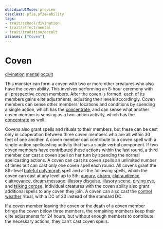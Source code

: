 ```yaml
---
obsidianUIMode: preview
cssclass: pf2e,pf2e-ability
tags:
- trait/school/divination
- trait/effect/mental
- trait/tradition/occult
aliases: ["Coven"]
---
```

# Coven
[divination](divination.md)  [mental](mental.md)  [occult](occult.md)  

This monster can form a coven with two or more other creatures who also have the coven ability. This involves performing an 8-hour ceremony with all prospective coven members. After the coven is formed, each of its members gains elite adjustments, adjusting their levels accordingly. Coven members can sense other members' locations and conditions by spending a single action, which has the [concentrate](concentrate.md), and can sense what another coven member is sensing as a two-action activity, which has the [concentrate](concentrate.md) as well.

Covens also grant spells and rituals to their members, but these can be cast only in cooperation between three coven members who are all within 30 feet of one another. A coven member can contribute to a coven spell with a single-action spellcasting activity that has a single verbal component. If two coven members have contributed these actions within the last round, a third member can cast a coven spell on her turn by spending the normal spellcasting actions. A coven can cast its coven spells an unlimited number of times but can cast only one coven spell each round. All covens grant the 8th-level [baleful polymorph](../../compendium/spells/baleful-polymorph.md) spell and all the following spells, which the coven can cast at any level up to 5th: [augury](../../compendium/spells/augury.md), [charm](../../compendium/spells/charm.md), [clairaudience](../../compendium/spells/clairaudience.md), [clairvoyance](../../compendium/spells/clairvoyance.md), [dream message](../../compendium/spells/dream-message.md), [illusory disguise](../../compendium/spells/illusory-disguise.md), [illusory scene](../../compendium/spells/illusory-scene.md), [prying eye](../../compendium/spells/prying-eye.md), and [talking corpse](../../compendium/spells/talking-corpse.md). Individual creatures with the coven ability also grant additional spells to any coven they join. A coven can also cast the [control weather](../../compendium/spells/rituals/control-weather.md) ritual, with a DC of 23 instead of the standard DC.

If a coven member leaving the coven or the death of a coven member brings the coven below three members, the remaining members keep their elite adjustments for 24 hours, but without enough members to contribute the necessary actions, they can't cast coven spells.